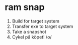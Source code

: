 ram snap
========

1. Build for target system
2. Transfer exe to target system
3. Take a snapshot
4. Cykel på köpet! \o/
